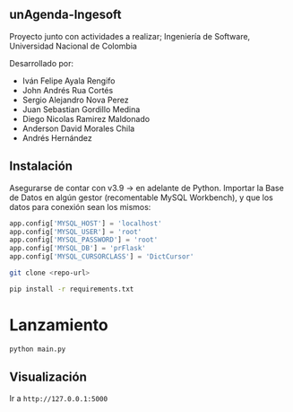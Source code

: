## unAgenda-Ingesoft
Proyecto junto con actividades a realizar; Ingeniería de Software, Universidad Nacional de Colombia

Desarrollado por:
- Iván Felipe Ayala Rengifo
- John Andrés Rua Cortés
- Sergio Alejandro Nova Perez
- Juan Sebastian Gordillo Medina
- Diego Nicolas Ramirez Maldonado
- Anderson David Morales Chila
- Andrés Hernández


## Instalación
Asegurarse de contar con v3.9 -> en adelante de Python. Importar la Base de Datos en algún gestor (recomentable MySQL Workbench), y que los datos para conexión sean los mismos:

```python
app.config['MYSQL_HOST'] = 'localhost'
app.config['MYSQL_USER'] = 'root'
app.config['MYSQL_PASSWORD'] = 'root'
app.config['MYSQL_DB'] = 'prFlask'
app.config['MYSQL_CURSORCLASS'] = 'DictCursor'
```

```bash
git clone <repo-url>
```

```bash
pip install -r requirements.txt
```

# Lanzamiento
```bash
python main.py
```

## Visualización

Ir a `http://127.0.0.1:5000`

